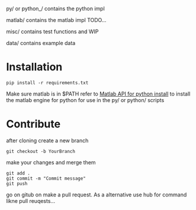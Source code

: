 
py/ or python_/ contains the python impl

matlab/ contains the matlab impl TODO...

misc/ contains test functions and WIP

data/ contains example data

# Installation

```
pip install -r requirements.txt
```

Make sure matlab is in $PATH refer to [Matlab API for python install](https://de.mathworks.com/help/matlab/matlab_external/install-the-matlab-engine-for-python.html)
to install the matlab engine for python for use in the py/ or python/ scripts

# Contribute

after cloning create a new branch

```
git checkout -b YourBranch
```
make your changes and merge them

```
git add .
git commit -m "Commit message"
git push
```
go on gitub on make a pull request.
As a alternative use hub for command likne pull reuqests...



